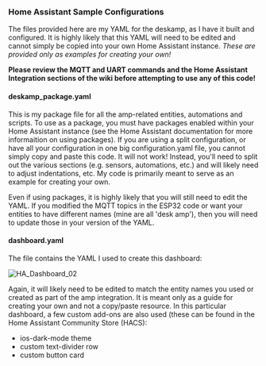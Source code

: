 ### Home Assistant Sample Configurations

The files provided here are my YAML for the deskamp, as I have it built and configured.  It is highly likely that this YAML will need to be edited and cannot simply be copied into your own Home Assistant instance.  _These are provided only as examples for creating your own!_

**Please review the MQTT and UART commands and the Home Assistant Integration sections of the wiki before attempting to use any of this code!**

#### deskamp_package.yaml
This is my package file for all the amp-related entities, automations and scripts.  To use as a package, you must have packages enabled within your Home Assistant instance (see the Home Assistant documentation for more informaition on using packages).  If you are using a split configuration, or have all your configuration in one big configuration.yaml file, you cannot simply copy and paste this code.  It will not work!  Instead, you'll need to split out the various sections (e.g. sensors, automations, etc.) and will likely need to adjust indentations, etc.  My code is primarily meant to serve as an example for creating your own.

Even if using packages, it is highly likely that you will still need to edit the YAML.  If you modified the MQTT topics in the ESP32 code or want your entities to have different names (mine are all 'desk amp'), then you will need to update those in your version of the YAML.

#### dashboard.yaml
The file contains the YAML I used to create this dashboard:

![HA_Dashboard_02](https://user-images.githubusercontent.com/55962781/217309510-49e82392-10da-49a4-83f4-4ee910d7d225.jpg)

Again, it will likely need to be edited to match the entity names you used or created as part of the amp integration.  It is meant only as a guide for creating your own and not a copy/paste resource.  In this particular dashboard, a few custom add-ons are also used (these can be found in the Home Assistant Community Store (HACS):

- ios-dark-mode theme
- custom text-divider row
- custom button card
